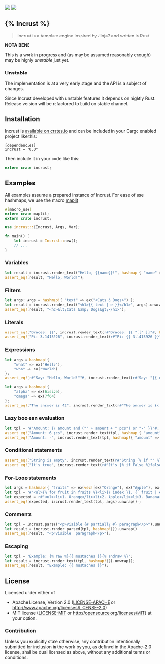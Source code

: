 
![](https://img.shields.io/crates/l/incrust.svg) [![](https://img.shields.io/crates/v/incrust.svg)](https://crates.io/crates/incrust)

## {% Incrust %}

> Incrust is a template engine inspired by Jinja2 and written in Rust.

**NOTA BENE**

This is a work in progress and (as may be assumed reasonably enough) may be highly *unstable* just yet.

### Unstable

The implementation is at a very early stage and the API is a subject of changes.

Since Incrust developed with unstable features it depends on nightly Rust.
Release version will be refactored to build on stable channel.

## Installation

Incrust is [available on crates.io](https://crates.io/crates/incrust) and can be included in your Cargo enabled project like this:

```
[dependencies]
incrust = "0.0"
```

Then include it in your code like this:

```rust
extern crate incrust;
```

## Examples

All examples assume a prepared instance of Incrust. For ease of use hashmaps, we use the macro [maplit](https://crates.io/crates/maplit)

```rust
#[macro_use]
extern crate maplit;
extern crate incrust;

use incrust::{Incrust, Args, Var};

fn main() {
    let incrust = Incrust::new();
    // ...
}
```

### Variables

```rust
let result = incrust.render_text("Hello, {{name}}!", hashmap!{ "name" => ex("World") }.unwrap();
assert_eq!(result, "Hello, World!");
```

### Filters

```rust
let args: Args = hashmap!{ "text" => ex("<Cats & Dogs>") };
let result = incrust.render_text("<h1>{{ text | e }}</h1>", args).unwrap();
assert_eq!(result, "<h1>&lt;Cats &amp; Dogs&gt;</h1>");
```

### Literals

```rust
assert_eq!("Braces: {{", incrust.render_text(r#"Braces: {{ "{{" }}"#, hashmap!{}).unwrap());
assert_eq!("Pi: 3.1415926", incrust.render_text(r#"Pi: {{ 3.1415926 }}"#, hashmap!{}).unwrap());
```

### Expressions

```rust
let args = hashmap!{
    "what" => ex("Hello"),
    "who" => ex("World")
};
assert_eq!(r#"Say: "Hello, World!""#, incrust.render_text(r#"Say: "{{ what + ", " + who }}!""#, args).unwrap());

let args = hashmap!{
    "alpha" => ex(6isize),
    "omega" => ex(7f64)
};
assert_eq!("The answer is 42", incrust.render_text(r#"The answer is {{ alpha * omega }}"#, args).unwrap());
```

### Lazy boolean evaluation

```rust
let tpl = r#"Amount: {{ amount and ("" + amount + " pcs") or "-" }}"#;
assert_eq!("Amount: 6 pcs", incrust.render_text(tpl, hashmap!{ "amount" => ex(6isize) }).unwrap());
assert_eq!("Amount: -", incrust.render_text(tpl, hashmap!{ "amount" => ex(0isize) }).unwrap());
```

### Conditional statements

```rust
assert_eq!("String is empty", incrust.render_text(r#"String {% if "" %}has chars{% else %}is empty{% endif %}"#, hashmap!{}).unwrap());
assert_eq!("It's true", incrust.render_text(r#"It's {% if False %}false{% elif True %}true{% endif %}"#, hashmap!{}).unwrap());
```

### For-Loop statements

```rust
let args = hashmap!{ "fruits" => ex(vec![ex("Orange"), ex("Apple"), ex("Banana")]) };
let tpl = r#"<ul>{% for fruit in fruits %}<li>{{ index }}. {{ fruit | e }}</li>{% endfor %}</ul>"#;
let expected = r#"<ul><li>1. Orange</li><li>2. Apple</li><li>3. Banana</li></ul>"#;
assert_eq!(expected, incrust.render_text(tpl, args).unwrap());
```

### Comments

```rust
let tpl = incrust.parse("<p>Visible {# partially #} paragraph</p>").unwrap();
let result = incrust.render_parsed(tpl, hashmap!{}).unwrap();
assert_eq!(result, "<p>Visible  paragraph</p>");
```

### Escaping

```rust
let tpl = "Example: {% raw %}{{ mustaches }}{% endraw %}";
let result = incrust.render_text(tpl, hashmap!{}).unwrap();
assert_eq!(result, "Example: {{ mustaches }}");
```

## License

Licensed under either of
 * Apache License, Version 2.0 ([LICENSE-APACHE](LICENSE-APACHE) or http://www.apache.org/licenses/LICENSE-2.0)
 * MIT license ([LICENSE-MIT](LICENSE-MIT) or http://opensource.org/licenses/MIT)
at your option.

### Contribution

Unless you explicitly state otherwise, any contribution intentionally submitted
for inclusion in the work by you, as defined in the Apache-2.0 license,
shall be dual licensed as above, without any additional terms or conditions.
